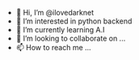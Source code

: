 - 👋 Hi, I’m @ilovedarknet
- 👀 I’m interested in python backend
- 🌱 I’m currently learning A.I
- 💞️ I’m looking to collaborate on ...
- 📫 How to reach me ...

<!---
ilovedarknet/ilovedarknet is a ✨ special ✨ repository because its `README.md` (this file) appears on your GitHub profile.
You can click the Preview link to take a look at your changes.
--->
